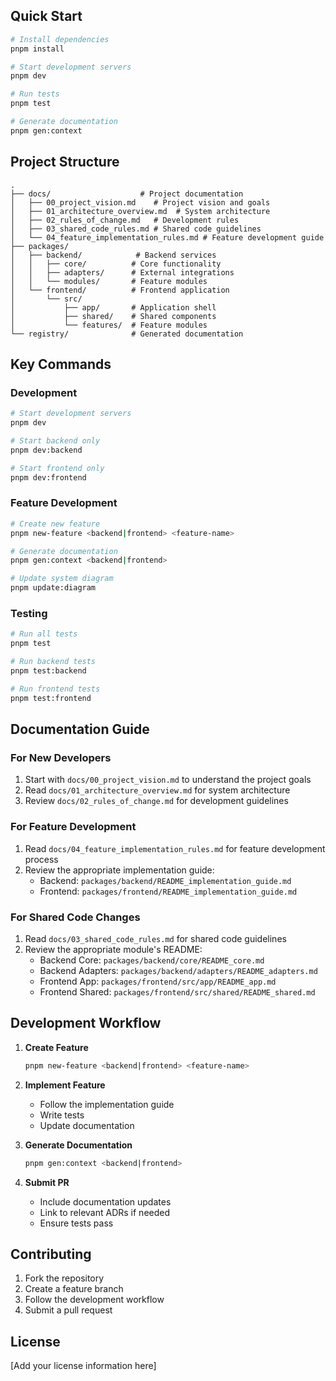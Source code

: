 ## Quick Start

```bash
# Install dependencies
pnpm install

# Start development servers
pnpm dev

# Run tests
pnpm test

# Generate documentation
pnpm gen:context
```

## Project Structure

```
.
├── docs/                    # Project documentation
│   ├── 00_project_vision.md    # Project vision and goals
│   ├── 01_architecture_overview.md  # System architecture
│   ├── 02_rules_of_change.md   # Development rules
│   ├── 03_shared_code_rules.md # Shared code guidelines
│   └── 04_feature_implementation_rules.md # Feature development guide
├── packages/
│   ├── backend/            # Backend services
│   │   ├── core/          # Core functionality
│   │   ├── adapters/      # External integrations
│   │   └── modules/       # Feature modules
│   └── frontend/          # Frontend application
│       └── src/
│           ├── app/       # Application shell
│           ├── shared/    # Shared components
│           └── features/  # Feature modules
└── registry/              # Generated documentation
```

## Key Commands

### Development
```bash
# Start development servers
pnpm dev

# Start backend only
pnpm dev:backend

# Start frontend only
pnpm dev:frontend
```

### Feature Development
```bash
# Create new feature
pnpm new-feature <backend|frontend> <feature-name>

# Generate documentation
pnpm gen:context <backend|frontend>

# Update system diagram
pnpm update:diagram
```

### Testing
```bash
# Run all tests
pnpm test

# Run backend tests
pnpm test:backend

# Run frontend tests
pnpm test:frontend
```

## Documentation Guide

### For New Developers
1. Start with `docs/00_project_vision.md` to understand the project goals
2. Read `docs/01_architecture_overview.md` for system architecture
3. Review `docs/02_rules_of_change.md` for development guidelines

### For Feature Development
1. Read `docs/04_feature_implementation_rules.md` for feature development process
2. Review the appropriate implementation guide:
   - Backend: `packages/backend/README_implementation_guide.md`
   - Frontend: `packages/frontend/README_implementation_guide.md`

### For Shared Code Changes
1. Read `docs/03_shared_code_rules.md` for shared code guidelines
2. Review the appropriate module's README:
   - Backend Core: `packages/backend/core/README_core.md`
   - Backend Adapters: `packages/backend/adapters/README_adapters.md`
   - Frontend App: `packages/frontend/src/app/README_app.md`
   - Frontend Shared: `packages/frontend/src/shared/README_shared.md`

## Development Workflow

1. **Create Feature**
   ```bash
   pnpm new-feature <backend|frontend> <feature-name>
   ```

2. **Implement Feature**
   - Follow the implementation guide
   - Write tests
   - Update documentation

3. **Generate Documentation**
   ```bash
   pnpm gen:context <backend|frontend>
   ```

4. **Submit PR**
   - Include documentation updates
   - Link to relevant ADRs if needed
   - Ensure tests pass

## Contributing

1. Fork the repository
2. Create a feature branch
3. Follow the development workflow
4. Submit a pull request

## License

[Add your license information here] 